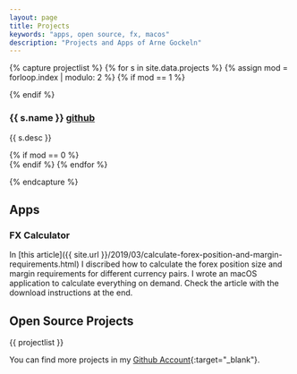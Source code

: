 ```yaml
---
layout: page
title: Projects
keywords: "apps, open source, fx, macos"
description: "Projects and Apps of Arne Gockeln"
---
```

{% capture projectlist %}
{% for s in site.data.projects %}
{% assign mod = forloop.index | modulo: 2 %}
{% if mod == 1 %}<div class="row">{% endif %}
	<div class="col-sm-12 col-md-6"><h3>{{ s.name }} <a href="{{ s.url }}" target="_blank">github</a></h3> <p>{{ s.desc }}</p>
	</div>
{% if mod == 0 %}</div>{% endif %}
{% endfor %}
<!--/div-->
{% endcapture %}

## Apps
### FX Calculator
In [this article]({{ site.url }}/2019/03/calculate-forex-position-and-margin-requirements.html) I discribed how to calculate the forex position size and margin requirements for different currency pairs. I wrote an macOS application to calculate everything on demand. Check the article with the download instructions at the end.

## Open Source Projects
{{ projectlist }}

You can find more projects in my [Github Account](https://github.com/arnegockeln){:target="_blank"}.